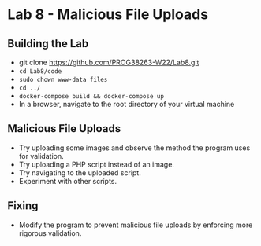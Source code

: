 # Lab 8 - Malicious File Uploads

## Building the Lab

* git clone <a href="https://github.com/PROG38263-W21/Lab8.git">https://github.com/PROG38263-W22/Lab8.git</a>
* <code>cd Lab8/code</code>
* <code>sudo chown www-data files</code>
* <code>cd ../</code>
* <code>docker-compose build && docker-compose up</code>
* In a browser, navigate to the root directory of your virtual machine

## Malicious File Uploads

* Try uploading some images and observe the method the program uses for validation.
* Try uploading a PHP script instead of an image.
* Try navigating to the uploaded script.
* Experiment with other scripts.

## Fixing

* Modify the program to prevent malicious file uploads by enforcing more rigorous validation.

